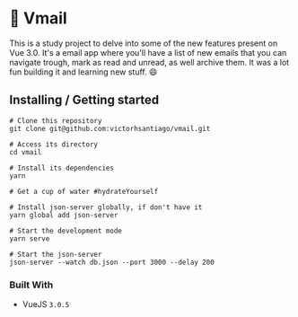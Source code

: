 # :email: Vmail

<p>
  This is a study project to delve into some of the new features present on Vue 3.0. It's a email app where you'll have a list of new emails that you can navigate trough, mark as read and unread, as well archive them. It was a lot fun building it and learning new stuff. 😄
</p>

## Installing / Getting started

```shell
# Clone this repository
git clone git@github.com:victorhsantiago/vmail.git

# Access its directory
cd vmail

# Install its dependencies
yarn

# Get a cup of water #hydrateYourself

# Install json-server globally, if don't have it
yarn global add json-server

# Start the development mode
yarn serve

# Start the json-server
json-server --watch db.json --port 3000 --delay 200
```

### Built With
<ul>
  <li>VueJS <code>3.0.5</code></li>
</ul>
